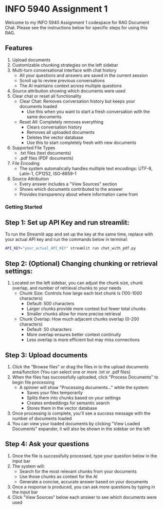 # INFO 5940 Assignment 1
Welcome to my INFO 5940 Assignment 1 codespace for RAG Document Chat. Please see the instructions below for specific steps for using this RAG.

## Features
1. Upload documents
2. Customizable chunking strategies on the left sidebar
3. Multi-turn conversational interface with chat history
   * All your questions and answers are saved in the current session
   * Scroll up to review previous conversations
   * The AI maintains context across multiple questions
4. Source attribution showing which documents were used
5. Clear chat or reset all functionality
   * Clear Chat: Removes conversation history but keeps your documents loaded
      * Use this when you want to start a fresh conversation with the same documents
   * Reset All: Completely removes everything
      * Clears conversation history
      * Removes all uploaded documents
      * Deletes the vector database
      * Use this to start completely fresh with new documents
6. Supported File Types
   * .txt files (text documents)
   * .pdf files (PDF documents)
7. File Encoding
   * The system automatically handles multiple text encodings: UTF-8, Latin-1, CP1252, ISO-8859-1
8. Source Attribution
   * Every answer includes a "View Sources" section
   * Shows which documents contributed to the answer
   * Provides transparency about where information came from

### Getting Started 
## Step 1: Set up API Key and run streamlit:
To run the Streamlit app and set up the key at the same time, replace with your actual API key and run the commands below in terminal:
   ```bash
   API_KEY="your_actual_API_KEY" streamlit run chat_with_pdf.py
   ```

## Step 2: (Optional) Changing chunking or retrieval settings:
1. Located on the left sidebar, you can adjust the chunk size, chunk overlap, and number of retrieval chunks to your needs
   * Chunk Size: Controls how large each text chunk is (100-1000 characters)
      * Default: 500 characters
      * Larger chunks provide more context but fewer total chunks
      * Smaller chunks allow for more precise retrieval
   * Chunk Overlap: How much adjacent chunks overlap (0-200 characters)
      * Default: 50 characters
      * More overlap ensures better context continuity
      * Less overlap is more efficient but may miss connections

## Step 3: Upload documents 
1. Click the "Browse files" or drag the files in to the upload documents area/function
   (You can select one or more .txt or .pdf files)
2. When the files has successfully uploaded, click "Process Documents" to begin file processing
   * A spinner will show "Processing documents..." while the system:
      * Saves your files temporarily
      * Splits them into chunks based on your settings
      * Creates embeddings for semantic search
      * Stores them in the vector database
3. Once processing is complete, you'll see a success message with the number of documents loaded
4. You can view your loaded documents by clicking "View Loaded Documents" expander, it will also be shown in the sidebar on the left

## Step 4: Ask your questions
1. Once the file is successfully processed, type your question below in the input bar
2. The system will:
   * Search for the most relevant chunks from your documents
   * Use those chunks as context for the AI
   * Generate a concise, accurate answer based on your documents
3. Once a response is produced, you can ask more questions by typing in the input bar 
4. Click "View Sources" below each answer to see which documents were used

